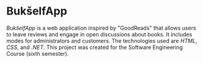 # BukšelfApp
_BukšelfApp_ is a web application inspired by "GoodReads" that allows users to leave reviews and engage in open discussions about books. It includes modes for administrators and customers. The technologies used are _HTML_, _CSS_, and _.NET_. This project was created for the Software Engineering Course (sixth semester).
